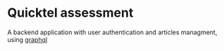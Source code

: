 # Quicktel assessment

A backend application with user authentication and articles managment, 
using [graphql](https://graphql.org)
